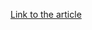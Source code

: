 [Link to the article](https://welivesecurity.com/2020/08/07/stadeo-deobfuscating-stantinko-and-more/)
